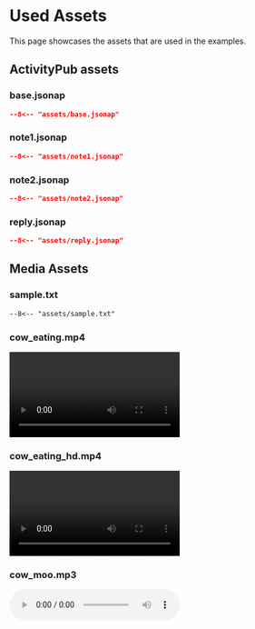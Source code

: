 # Used Assets

This page showcases the assets that are used in the examples.

## ActivityPub assets

### base.jsonap

```json title="base.jsonap"
--8<-- "assets/base.jsonap"
```

### note1.jsonap

```json title="note1.jsonap"
--8<-- "assets/note1.jsonap"
```

### note2.jsonap

```json title="note2.jsonap"
--8<-- "assets/note2.jsonap"
```

### reply.jsonap

```json title="reply.jsonap"
--8<-- "assets/reply.jsonap"
```

## Media Assets

### sample.txt

```txt title="sample.txt"
--8<-- "assets/sample.txt"
```

### cow_eating.mp4

<video controls>
 <source src="../assets/assets/cow_eating.mp4" type="video/mp4">
</video>

### cow_eating_hd.mp4

<video controls>
 <source src="../assets/assets/cow_eating_hd.mp4" type="video/mp4">
</video>

### cow_moo.mp3

<audio controls>
 <source src="../assets/assets/cow_moo.mp3" type="audio/mp3">
 <//audio>

### cow.jpg

![](./assets/assets/cow.jpg)

### FediverseLogo.png

![](./assets/assets/FediverseLogo.png)

### FediverseLogo.svg

![](./assets/assets/FediverseLogo.svg)
